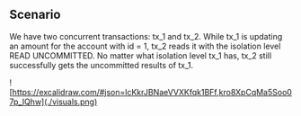 ## Scenario

We have two concurrent transactions: tx_1 and tx_2. While tx_1 is updating an amount for the account with id = 1, tx_2 reads it with the isolation level READ UNCOMMITTED. No matter what isolation level tx_1 has, tx_2 still successfully gets the uncommitted results of tx_1.

![https://excalidraw.com/#json=lcKkrJBNaeVVXKfqk1BFf,kro8XpCqMa5Soo07p_IQhw](./visuals.png)
